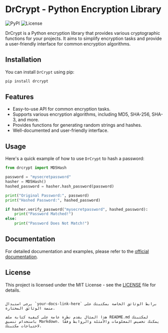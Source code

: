 # DrCrypt - Python Encryption Library

![PyPI](https://img.shields.io/pypi/v/drcrypt)
![License](https://img.shields.io/pypi/l/drcrypt)

DrCrypt is a Python encryption library that provides various cryptographic functions for your projects. It aims to simplify encryption tasks and provide a user-friendly interface for common encryption algorithms.

## Installation

You can install `DrCrypt` using pip:

```bash
pip install drcrypt
```

## Features

- Easy-to-use API for common encryption tasks.
- Supports various encryption algorithms, including MD5, SHA-256, SHA-3, and more.
- Provides functions for generating random strings and hashes.
- Well-documented and user-friendly interface.

## Usage

Here's a quick example of how to use `DrCrypt` to hash a password:

```python
from drcrypt import MD5Hash

password = "mysecretpassword"
hasher = MD5Hash()
hashed_password = hasher.hash_password(password)

print("Original Password:", password)
print("Hashed Password:", hashed_password)

if hasher.verify_password("mysecretpassword", hashed_password):
    print("Password Matched!")
else:
    print("Password Does Not Match!")
```

## Documentation

For detailed documentation and examples, please refer to the [official documentation](https://your-docs-link-here).

## License

This project is licensed under the MIT License - see the [LICENSE](LICENSE) file for details.

```

يرجى استبدال `your-docs-link-here` برابط الوثائق الخاصة بمكتبتك على منصة الوثائق المختارة.

هذا المثال يقدم نظرة عامة على كيفية كتابة ملف README.md لمكتبتك باستخدام تنسيق Markdown. يمكنك تخصيص المعلومات والأمثلة والروابط وفقًا لاحتياجات مكتبتك.
